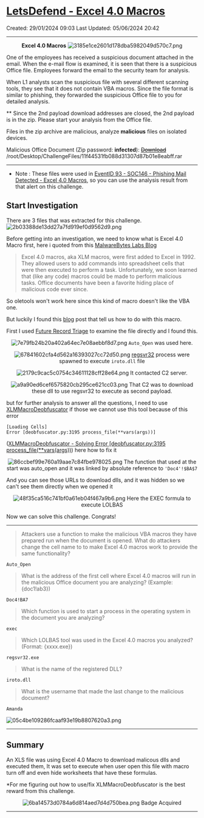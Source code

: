 # [LetsDefend - Excel 4.0 Macros](https://app.letsdefend.io/challenge/Excel-40-Macros)
Created: 29/01/2024 09:03
Last Updated: 05/06/2024 20:42
* * *
<div align=center>

**Excel 4.0 Macros**
![3185e1ce2601d178dba5982049d570c7.png](/resources/3185e1ce2601d178dba5982049d570c7.png)
</div>
One of the employees has received a suspicious document attached in the email. When the e-mail flow is examined, it is seen that there is a suspicious Office file. Employees forward the email to the security team for analysis.

When L1 analysts scan the suspicious file with several different scanning tools, they see that it does not contain VBA macros. Since the file format is similar to phishing, they forwarded the suspicious Office file to you for detailed analysis.

** Since the 2nd payload download addresses are closed, the 2nd payload is in the zip. Please start your analysis from the Office file.

Files in the zip archive are malicious, analyze **malicious** files on isolated devices.

Malicious Office Document (Zip password: **infected**): [~~Download~~](https://files-ld.s3.us-east-2.amazonaws.com/11f44531fb088d31307d87b01e8eabff.rar) /root/Desktop/ChallengeFiles/11f44531fb088d31307d87b01e8eabff.rar
* * *
* Note : These files were used in [EventID 93 - SOC146 - Phishing Mail Detected - Excel 4.0 Macros](../../undefined), so you can use the analysis result from that alert on this challenge.
## Start Investigation
There are 3 files that was extracted for this challenge.
![2b03388de13dd27a7fd919ef0d9562d9.png](/resources/2b03388de13dd27a7fd919ef0d9562d9.png)

Before getting into an investigation, we need to know what is Excel 4.0 Macro first, here i quoted from this [MalwareBytes Labs Blog](https://www.malwarebytes.com/blog/news/2022/01/microsoft-is-now-disabling-excel-4-0-macros-by-default)

> Excel 4.0 macros, aka XLM macros, were first added to Excel in 1992. They allowed users to add commands into spreadsheet cells that were then executed to perform a task. Unfortunately, we soon learned that (like any code) macros could be made to perform malicious tasks. Office documents have been a favorite hiding place of malicious code ever since.

So oletools won't work here since this kind of macro doesn't like the VBA one.

But luckily I found this [blog](https://sneakymonkey.net/excel-4-0-macros-so-hot-right-now/) post that tell us how to do with this macro.

First I used [Future Record Triage](https://tria.ge/240129-e973taabe9/behavioral1) to examine the file directly and I found this.
<div align=center>

![7e79fb24b20a402a64ec7e08aebbf8d7.png](/resources/7e79fb24b20a402a64ec7e08aebbf8d7.png)
`Auto_Open` was used here.

![67841602cfa4d562a16393027cc72d50.png](/resources/67841602cfa4d562a16393027cc72d50.png)
[regsvr32](https://lolbas-project.github.io/lolbas/Binaries/Regsvr32/) process were spawned to execute `iroto.dll` file

![2179c9cac5c0754c34611128cff28e64.png](/resources/2179c9cac5c0754c34611128cff28e64.png)
It contacted C2 server.

![a9a90ed6cef6575820cb295ce621cc03.png](/resources/a9a90ed6cef6575820cb295ce621cc03.png)
That C2 was to download these dll to use regsvr32 to execute as second payload.
</div>

but for further analysis to answer all the questions, I need to use [XLMMacroDeobfuscator](https://github.com/DissectMalware/XLMMacroDeobfuscator) if those we cannot use this tool because of this error
```
[Loading Cells] 
Error [deobfuscator.py:3195 process_file(**vars(args))]
```
([XLMMacroDeobfuscator - Solving Error \[deobfuscator.py:3195 process_file(**vars(args))](../../undefined)) here how to fix it

<div align=center>

![86ccbef99e760a19aae7c84fbe978025.png](/resources/86ccbef99e760a19aae7c84fbe978025.png)
The function that used at the start was auto_open and it was linked by absolute reference to `'Doc4'!$BA$7`
</div>

And you can see those URLs to download dlls, and it was hidden so we can't see them directly when we opened it

<div align=center>

![48f35ca516c741bf0a61eb04f467a9b6.png](/resources/48f35ca516c741bf0a61eb04f467a9b6.png)
Here the EXEC formula to execute LOLBAS
</div>

Now we can solve this challenge.
Congrats!

* * *
> Attackers use a function to make the malicious VBA macros they have prepared run when the document is opened. What do attackers change the cell name to to make Excel 4.0 macros work to provide the same functionality?
```
Auto_Open
```

> What is the address of the first cell where Excel 4.0 macros will run in the malicious Office document you are analyzing? (Example: {doc1!ab3})
```
Doc4!BA7
```

> Which function is used to start a process in the operating system in the document you are analyzing?
```
exec
```

> Which LOLBAS tool was used in the Excel 4.0 macros you analyzed? (Format: {xxxx.exe})
```
regsvr32.exe
```

> What is the name of the registered DLL?
```
iroto.dll
```

> What is the username that made the last change to the malicious document?
```
Amanda
```
![05c4be109286fcaaf93e19b8807620a3.png](/resources/05c4be109286fcaaf93e19b8807620a3.png)

* * *
## Summary
An XLS file was using Excel 4.0 Macro to download malicous dlls and executed them, It was set to execute when user open this file with macro turn off and even hide worksheets that have these formulas.

*For me figuring out how to use/fix XLMMacroDeobfuscator is the best reward from this challenge.

<div align=center>

![6ba14573d0784a6d814aed7d4d750bea.png](/resources/6ba14573d0784a6d814aed7d4d750bea.png)
Badge Acquired
</div>

* * *